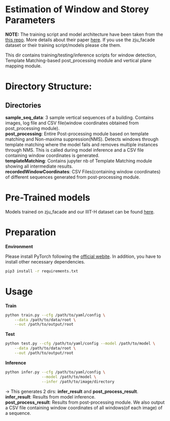# Estimation of Window and Storey Parameters 
**NOTE:** The training script and model architecture have been taken from the [this repo](https://github.com/lck1201/win_det_heatmaps). More details about their paper [here](http://jcst.ict.ac.cn/EN/10.1007/s11390-020-0253-4). If you use the zju_facade dataset or their training script/models please cite them.

This dir contains training/testing/inference scripts for window detection, Template Matching-based post_processing module and vertical plane mapping module.

# Directory Structure:

## Directories

**sample_seq_data**: 3 sample vertical sequences of a building. Contains images, log file and CSV file(window coordinates obtained from post_processing module). \
**post_processing**: Entire Post-processing module based on template matching and Non-maxima suppression(NMS). Detects windows through template matching where the model fails and removes multiple instances through NMS. This is called during model inference and a CSV file containing window coordinates is generated.\
**templateMatching**: Contains jupyter nb of Template Matching module showing all intermediate results. \
**recordedWindowCoordinates**: CSV Files(containing window coordinates) of different sequences generated from post-processing module.

# Pre-Trained models
Models trained on zju_facade and our IIIT-H dataset can be found [here](https://drive.google.com/drive/folders/1untOz0j8zHKBELrTC69r2wu8YpX_TYth?usp=sharing).


# Preparation
**Environment**

Please install PyTorch following the [official webite](https://pytorch.org/). In addition, you have to install other necessary dependencies.
```bash
pip3 install -r requirements.txt
```
# Usage
**Train**
```bash 
python train.py --cfg /path/to/yaml/config \
    --data /path/to/data/root \
    --out /path/to/output/root
```

**Test**
```bash 
python test.py --cfg /path/to/yaml/config --model /path/to/model \
    --data /path/to/data/root \
    --out /path/to/output/root
```


**Inference**
```bash
python infer.py --cfg /path/to/yaml/config \
                --model /path/to/model \
                --infer /path/to/image/directory
```
-> This generates 2 dirs: **infer_result** and **post_process_result**. \
**infer_result**: Results from model inference. \
**post_process_result**: Results from post-processing module. We also output a CSV file containing window coordinates of all windows(of each image) of a sequence. 
